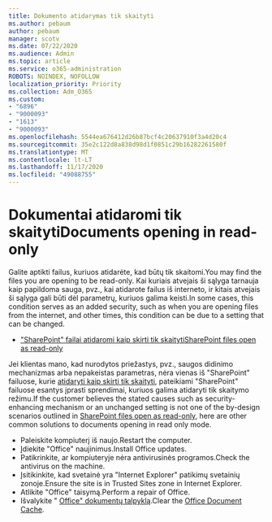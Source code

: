 ```yaml
---
title: Dokumento atidarymas tik skaityti
ms.author: pebaum
author: pebaum
manager: scotv
ms.date: 07/22/2020
ms.audience: Admin
ms.topic: article
ms.service: o365-administration
ROBOTS: NOINDEX, NOFOLLOW
localization_priority: Priority
ms.collection: Adm_O365
ms.custom:
- "6896"
- "9000093"
- "1613"
- "9000093"
ms.openlocfilehash: 5544ea676412d26b87bcf4c20637910f3a4d20c4
ms.sourcegitcommit: 35e2c122d8a838d98d1f0851c29b16282261580f
ms.translationtype: MT
ms.contentlocale: lt-LT
ms.lasthandoff: 11/17/2020
ms.locfileid: "49088755"
---
```

# <a name="documents-opening-in-read-only"></a><span data-ttu-id="2efb5-102">Dokumentai atidaromi tik skaityti</span><span class="sxs-lookup"><span data-stu-id="2efb5-102">Documents opening in read-only</span></span>

<span data-ttu-id="2efb5-103">Galite aptikti failus, kuriuos atidarėte, kad būtų tik skaitomi.</span><span class="sxs-lookup"><span data-stu-id="2efb5-103">You may find the files you are opening to be read-only.</span></span> <span data-ttu-id="2efb5-104">Kai kuriais atvejais ši sąlyga tarnauja kaip papildoma sauga, pvz., kai atidarote failus iš interneto, ir kitais atvejais ši sąlyga gali būti dėl parametrų, kuriuos galima keisti.</span><span class="sxs-lookup"><span data-stu-id="2efb5-104">In some cases, this condition serves as an added security, such as when you are opening files from the internet, and other times, this condition can be due to a setting that can be changed.</span></span>

- [<span data-ttu-id="2efb5-105">"SharePoint" failai atidaromi kaip skirti tik skaityti</span><span class="sxs-lookup"><span data-stu-id="2efb5-105">SharePoint files open as read-only</span></span>](https://docs.microsoft.com/sharepoint/troubleshoot/lists-and-libraries/files-open-as-read-only-and-cannot-check-in-or-out)

<span data-ttu-id="2efb5-106">Jei klientas mano, kad nurodytos priežastys, pvz., saugos didinimo mechanizmas arba nepakeistas parametras, nėra vienas iš "SharePoint" failuose, kurie [atidaryti kaip skirti tik skaityti](https://docs.microsoft.com/sharepoint/troubleshoot/lists-and-libraries/files-open-as-read-only-and-cannot-check-in-or-out), pateikiami "SharePoint" failuose esantys įprasti sprendimai, kuriuos galima atidaryti tik skaitymo režimu.</span><span class="sxs-lookup"><span data-stu-id="2efb5-106">If the customer believes the stated causes such as security-enhancing mechanism or an unchanged setting is not one of the by-design scenarios outlined in [SharePoint files open as read-only](https://docs.microsoft.com/sharepoint/troubleshoot/lists-and-libraries/files-open-as-read-only-and-cannot-check-in-or-out), here are other common solutions to documents opening in read only mode.</span></span>

- <span data-ttu-id="2efb5-107">Paleiskite kompiuterį iš naujo.</span><span class="sxs-lookup"><span data-stu-id="2efb5-107">Restart the computer.</span></span>
- <span data-ttu-id="2efb5-108">Įdiekite "Office" naujinimus.</span><span class="sxs-lookup"><span data-stu-id="2efb5-108">Install Office updates.</span></span>
- <span data-ttu-id="2efb5-109">Patikrinkite, ar kompiuteryje nėra antivirusinės programos.</span><span class="sxs-lookup"><span data-stu-id="2efb5-109">Check the antivirus on the machine.</span></span>
- <span data-ttu-id="2efb5-110">Įsitikinkite, kad svetainė yra "Internet Explorer" patikimų svetainių zonoje.</span><span class="sxs-lookup"><span data-stu-id="2efb5-110">Ensure the site is in Trusted Sites zone in Internet Explorer.</span></span>
- <span data-ttu-id="2efb5-111">Atlikite "Office" taisymą.</span><span class="sxs-lookup"><span data-stu-id="2efb5-111">Perform a repair of Office.</span></span>
- <span data-ttu-id="2efb5-112">Išvalykite " [Office" dokumentų talpyklą](https://support.microsoft.com/office/delete-your-office-document-cache-b1d3765e-d71b-4bb8-99ca-acd22c42995d?ui=en-us&rs=en-us&ad=us).</span><span class="sxs-lookup"><span data-stu-id="2efb5-112">Clear the [Office Document Cache](https://support.microsoft.com/office/delete-your-office-document-cache-b1d3765e-d71b-4bb8-99ca-acd22c42995d?ui=en-us&rs=en-us&ad=us).</span></span>

